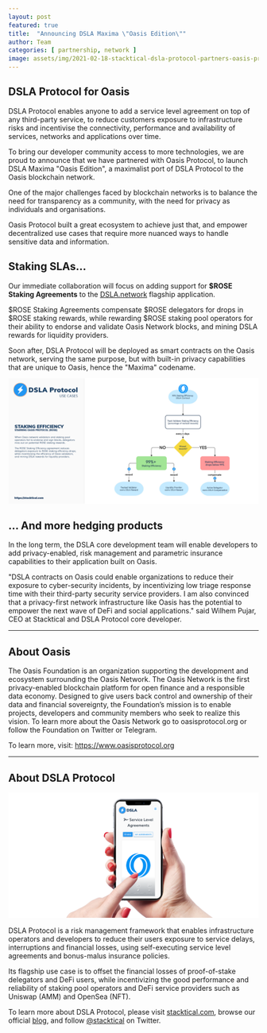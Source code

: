 ```yaml
---
layout: post
featured: true
title:  "Announcing DSLA Maxima \"Oasis Edition\""
author: Team
categories: [ partnership, network ]
image: assets/img/2021-02-18-stacktical-dsla-protocol-partners-oasis-protocol-blockchain-cryptocurrency-fintech-legaltech-insurtech-defi.jpg
---
```


## DSLA Protocol for Oasis

DSLA Protocol enables anyone to add a service level agreement on top of any third-party service, to reduce customers exposure to infrastructure risks and incentivise the connectivity, performance and availability of services, networks and applications over time.

To bring our developer community access to more technologies, we are proud to announce that we have partnered with Oasis Protocol, to launch DSLA Maxima "Oasis Edition", a maximalist port of DSLA Protocol to the Oasis blockchain network.

One of the major challenges faced by blockchain networks is to balance the need for transparency as a community, with the need for privacy as individuals and organisations. 

Oasis Protocol built a great ecosystem to achieve just that, and empower decentralized use cases that require more nuanced ways to handle sensitive data and information.

## Staking SLAs...

Our immediate collaboration will focus on adding support for **$ROSE Staking Agreements** to the [DSLA.network](http://dsla.network) flagship application. 

$ROSE Staking Agreements compensate $ROSE delegators for drops in $ROSE staking rewards, while rewarding $ROSE staking pool operators for their ability to endorse and validate Oasis Network blocks, and mining DSLA rewards for liquidity providers.

Soon after, DSLA Protocol will be deployed as smart contracts on the Oasis network, serving the same purpose, but with built-in privacy capabilities that are unique to Oasis, hence the "Maxima" codename.

![DSLA Protocol, ROSE Staking Effiency Agreements](/assets/img/dsla-protocol_activities_staking-efficiency-ROSE.jpg)

## ... And more hedging products

In the long term, the DSLA core development team will enable developers to add privacy-enabled, risk management  and parametric insurance capabilities to their application built on Oasis.

"DSLA contracts on Oasis could enable organizations to reduce their exposure to cyber-security incidents, by incentivizing low triage response time with their third-party security service providers. I am also convinced that a privacy-first network infrastructure like Oasis has the potential to empower the next wave of DeFi and social applications." said Wilhem Pujar, CEO at Stacktical and DSLA Protocol core developer.

___

## About Oasis

The Oasis Foundation is an organization supporting the development and ecosystem surrounding the Oasis Network. The Oasis Network is the first privacy-enabled blockchain platform for open finance and a responsible data economy. Designed to give users back control and ownership of their data and financial sovereignty, the Foundation’s mission is to enable projects, developers and community members who seek to realize this vision. To learn more about the Oasis Network go to oasisprotocol.org or follow the Foundation on Twitter or Telegram.

To learn more, visit: ​[https://www​.oasisprotocol.org](https://www​.oasisprotocol.org)

___


## About DSLA Protocol

![DSLA Protocol, Oasis Edition](/assets/img/dsla-network_square-hand-shot-social_oasis.png)

DSLA Protocol is a risk management framework that enables infrastructure operators and developers to reduce their users exposure to service delays, interruptions and financial losses, using self-executing service level agreements and bonus-malus insurance policies.

Its flagship use case is to offset the financial losses of proof-of-stake delegators and DeFi users, while incentivizing the good performance and reliability of staking pool operators and DeFi service providers such as Uniswap (AMM) and OpenSea (NFT).

To learn more about DSLA Protocol, please visit [stacktical.com](https://stacktical.com), browse our official [blog](https://blog.stacktical.com), and follow [@stacktical](https://twitter.com/Stacktical) on Twitter.

